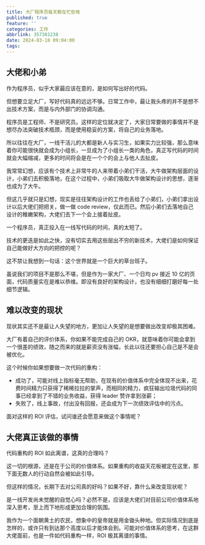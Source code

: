 ```yaml
---
title: 大厂程序员每天都在忙些啥
published: true
feature: ''
categories: 工作
abbrlink: 357381238
date: 2024-03-18 09:04:00
tags:
---
```


## 大佬和小弟

作为程序员，似乎大家最应该在意的，是如何写出好的代码。

但想要立足大厂，写好代码真的远远不够。日常工作中，最让我头疼的并不是想不出技术方案，而是与内外部门的协调沟通。

程序员是工程师、不是研究员。这样的定位就决定了，大家日常要做的事情并不是想尽办法突破技术瓶颈，而是使用稳妥的方案，将自己的业务落地。

所以往往在大厂，一线干活儿的大都是新人与实习生，如果实力比较强，那么意味着你可能很快就会成为小组长，一旦成为了小组长一类的角色，真正写代码的时间就会大幅缩减，更多的时间将会是在一个个的会上与他人去扯皮。

我常常幻想，应该有个技术上非常牛的人来带着小弟们干活，大牛做架构层面的设计，小弟们去积极落地，在这个过程中，小弟们吸取大牛做架构设计的思想，逐渐也成为了大牛。

但这几乎就只是幻想，现实是往往架构设计的工作也丢给了小弟们，小弟们拿出设计以后大佬们把把关，做一做 code review，仅此而已。然后小弟们去落地自己设计的稚嫩架构，大佬们去下一个会上接着扯皮。

一个程序员，真正投入在一线写代码的时间，真的太短了。

技术的更迭是如此之快，没有切实去用这些层出不穷的新技术，大佬们是如何保证自己能做好大方向的把控的呢？

这不禁让我想到一句话：这个世界就是一个巨大的草台班子。

虽说我们的项目不是那么不堪，但是作为一家大厂、一个日均 pv 接近 10 亿的页面，代码质量实在是难以恭维。即没有良好的架构设计，也没有细细打磨好每一处细节逻辑。

## 难以改变的现状

现状其实还不是最让人失望的地方，更加让人失望的是想要做出改变却极其困难。

大厂有着自己的评价体系，你如果不能完成自己的 OKR，就意味着你可能会拿到一个很差的绩效，随之而来的就是薪资没有涨幅，长此以往还要担心自己是不是会被优化。

这个时候你如果想要做一次代码的重构：

- 成功了，可能对线上指标毫无帮助，在现有的价值体系中完全体现不出来，花费时间精力只获得了稀稀拉拉的掌声，而相同的精力，疯狂输出垃圾代码的同事已经拿到了不错的业务收益，获得 leader 赞许拿到涨薪；
- 失败了，线上事故，付出没有回报，还会成为下一次绩效评估中的污点。

面对这样的 ROI 评估，试问谁还会愿意来做这个事情呢？

## 大佬真正该做的事情

代码重构的 ROI 如此离谱，这真的合理吗？

这一切的根源，还是在于公司的价值体系。如果重构的收益天花板被定在这里，那下面无数人的行动自然会被如此引导。

但这样的情况，长期下去对公司真的好吗？如果不好，靠什么来改变现状呢？

是一线开发尚未觉醒的自觉心吗？必然不是，应该是大佬们对目前公司价值体系地深入思考，至上而下地形成更加合理的氛围。

我作为一个面朝黄土的农民，想象中的皇帝就是用金锄头种地。但实际情况到底是怎样的，或许只有到达那个高度以后才能体会到。可能对价值体系的思考，在这群大佬面前，也是一件如代码重构一样，ROI 极其离谱的事情。
